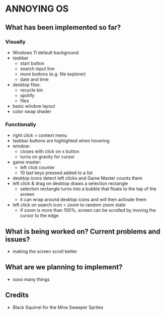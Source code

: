 # ANNOYING OS

## What has been implemented so far?

### Visually
- Windows 11 default background
- taskbar
	- start button
	- search input line
	- more buttons (e.g. file explorer)
	- date and time
- desktop files:
	- recycle bin
	- spotify
	- files
- basic window layout
- color swap shader
### Functionally
- right click = context menu
- taskbar buttons are highlighted when hovering
- window:
	- closes with click on x button
	- turns on gravity for cursor
- game master:
	- left click counter
	- 10 last keys pressed added to a list
- desktop icons detect left clicks and Game Master counts them
- left click & drag on desktop draws a selection rectangle
	- selection rectangle turns into a bubble that floats to the top of the screen
	- it can wrap around desktop icons and will then activate them
- left click on search icon = zoom to random zoom state
	- if zoom is more than 100%, screen can be scrolled by moving the cursor to the edge

## What is being worked on? Current problems and issues?
- making the screen scroll better

## What are we planning to implement?
- sooo many things

## Credits
- Black Squirrel for the Mine Sweeper Sprites

